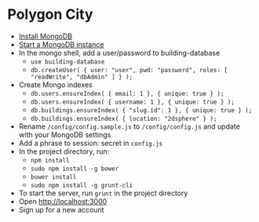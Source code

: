# Polygon City

* [Install MongoDB](http://docs.mongodb.org/manual/installation/)
* [Start a MongoDB instance](http://docs.mongodb.org/manual/tutorial/install-mongodb-on-os-x/#run-mongodb)
* In the mongo shell, add a user/password to building-database
  * `use building-database`
  * `db.createUser(
  {
    user: "user",
    pwd: "password",
    roles: [ "readWrite", "dbAdmin" ]
  }
);`
* Create Mongo indexes
  * `db.users.ensureIndex( { email: 1 }, { unique: true } );`
  * `db.users.ensureIndex( { username: 1 }, { unique: true } );`
  * `db.buildings.ensureIndex( { "slug.id": 1 }, { unique: true } );`
  * `db.buildings.ensureIndex( { location: "2dsphere" } );`
* Rename `/config/config.sample.js` to `/config/config.js` and update with your MongoDB settings
* Add a phrase to session: secret in `config.js`
* In the project directory, run:
  * `npm install`
  * `sudo npm install -g bower`
  * `bower install`
  * `sudo npm install -g grunt-cli`
* To start the server, run `grunt` in the project directory
* Open [http://localhost:3000](http://localhost:3000)
* Sign up for a new account
